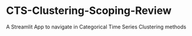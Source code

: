 # CTS-Clustering-Scoping-Review
A Streamlit App to navigate in Categorical Time Series Clustering methods
